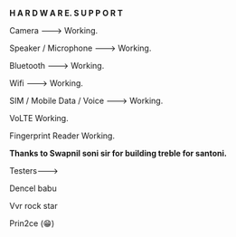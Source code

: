 **H A R D W A R E.  S U P P O R T**

Camera --->
Working.

Speaker / Microphone --->
Working.

Bluetooth --->
Working.

Wifi --->
Working.

SIM / Mobile Data / Voice --->
Working.

VoLTE
Working.

Fingerprint Reader
Working.


**Thanks to Swapnil soni sir for building treble for santoni.**

Testers--->

Dencel babu

Vvr rock star

Prin2ce (😁)